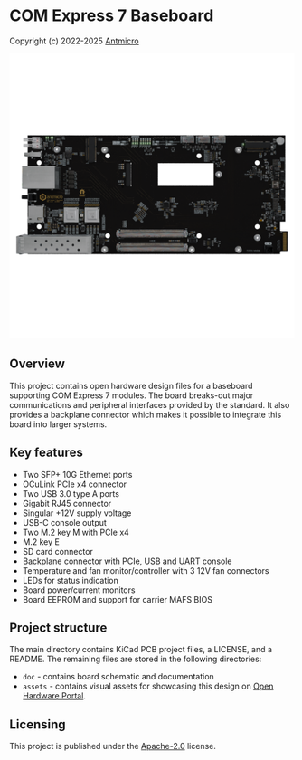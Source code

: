 # COM Express 7 Baseboard

Copyright (c) 2022-2025 [Antmicro](https://www.antmicro.com)

![](assets/previews/orthoT.png)

## Overview

This project contains open hardware design files for a baseboard supporting COM Express 7 modules.
The board breaks-out major communications and peripheral interfaces provided by the standard.
It also provides a backplane connector which makes it possible to integrate this board into larger systems.

## Key features

* Two SFP+ 10G Ethernet ports
* OCuLink PCIe x4 connector
* Two USB 3.0 type A ports
* Gigabit RJ45 connector
* Singular +12V supply voltage
* USB-C console output
* Two M.2 key M with PCIe x4
* M.2 key E
* SD card connector
* Backplane connector with PCIe, USB and UART console
* Temperature and fan monitor/controller with 3 12V fan connectors
* LEDs for status indication
* Board power/current monitors
* Board EEPROM and support for carrier MAFS BIOS

## Project structure

The main directory contains KiCad PCB project files, a LICENSE, and a README.
The remaining files are stored in the following directories:

* `doc` - contains board schematic and documentation
* `assets` - contains visual assets for showcasing this design on [Open Hardware Portal](https://openhardware.antmicro.com/boards/com-express-7-baseboard/?tab=features&view=top-ortho).

## Licensing

This project is published under the [Apache-2.0](LICENSE) license.

